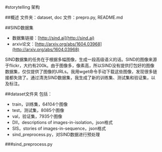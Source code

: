 #storytelling 架构

##概述
文件夹：dataset, doc
文件：prepro.py, README.md


##SIND数据集
- 数据集链接：[http://sind.ai](http://sind.ai)
- arxiv论文：[http://arxiv.org/abs/1604.03968](http://arxiv.org/abs/1604.03968)

SIND数据集的任务在于根据多幅图像，生成一段高级语义的话。SIND的图像来源于flickr，大约有200k。由于图像多，像素高，所以SIND没有提供打包好的图像数据集，仅仅提供了图像的URLs。我用wget命令手动下载这些图像，发现很多链接都失效了。通过清洗SIND数据集，我生成了新的训练集、测试集和验证集，以及标注。


##dataset文件夹
包括：
- train，训练集，64104个图像
- test，测试集，8085个图像
- val，验证集，7935个图像
- DII，descriptions of images-in-isolation，json格式
- SIS，stories of images-in-sequence，json格式
- sind_preprocess.py，对SIND数据进行预处理

###sind_preprocess.py
